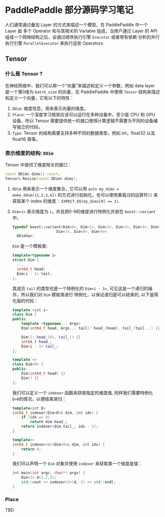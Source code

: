 # PaddlePaddle 部分源码学习笔记

人们通常通过叠加 Layer 的方式来描述一个模型，在 PaddlePaddle 中一个 Layer 由 多个 Operator 和与其相关的 Variable 组成，当用户通过 Layer 的 API 组成一个网络结构之后，会通过顺序执行引擎 `Executor` 或者带有依赖
分析的并行执行引擎 `ParallelExecutor` 来执行这些 Operators.

## Tensor

### 什么是 Tensor ?

在神经网络中，我们可以用一个“向量”来描述和定义一个参数，例如 data layer 是一个第0维为 `batch_size` 的向量，在 PaddlePaddle 中使用 `Tensor` 结构来描述和定义一个向量，它有以下的特性：

1. `DDim`: 维度信息，用来表示向量的维度。
1. `Place`: 一个深度学习框架应该可以运行在多种设备中，至少是 CPU 和 GPU 设备，所以 Tensor 需要提供统一的接口使得计算逻辑不需要为不同的设备编写独立的代码。
1. `Type`: Tensor 的结构需要支持多种不同的数据类型，例如 int，float32 以及 float16 等等。

### 表示维度的结构: `DDim`

Tensor 中提供了维度相关的接口：

``` c++
const DDim& dims() const;
Tensor& Resize(const DDim& dims);
```

1. `DDim` 用来表示一个维度集合，它可以用 `auto my_dims = make_ddim({1,2,3,4})` 的方式进行初始化，也可以使用重载过的运算符`[]` 来获取某个 index 的维度： `EXPECT_EQ(my_dims[0] == 1)`.

1. `Dim<i>` 表示维度为 `i`，并且把0-9的维度进行特例化并放在 `boost::variant` 中。

    ``` c++
    typedef boost::variant<Dim<0>, Dim<1>, Dim<2>, Dim<3>, Dim<4>, Dim<5>, Dim<6>,
                        Dim<7>, Dim<8>, Dim<9>>
      DDimVar;
    ```

    `Dim` 是一个模板类:

    ``` c++
    template<typename i>
    struct Dim {
      ...
      int64_t head;
      Dim<i - 1> tail;
    };
    ```
    其成员 `tail` 的类型也是一个特例化的 `Dim<i - 1>`, 可见这是一个递归的操作，所以我们对 `Dim` 模板类进行
    特例化，以保证递归是可以结束的, 以下是简化版的代码：

    ``` c++
    template <int i>
    class Dim {
    public:
        template <typename... Args>
        Dim(int64_t head, Args... tail): head_(head), tail_(tail...) {}

        Dim(): head_(0), tail_() {}
        int64_t head_;
        Dim<i - 1> tail_;
    };

    template <>
    class Dim<0> {
    public:
        Dim(int64_t head) {}
        Dim() {}
    };
    ```

    我们可以定义一个 `indexer` 函数来获取指定的维度值, 同样我们需要特例化 `D=0`的情况，以便结束递归：

    ``` c++
    template<int D>
    int64_t indexer(Dim<D>& dim, int idx) {
        if (idx == 0)
            return dim.head_;
        return indexer(dim.tail_, idx - 1);
    }

    template<>
    int64_t indexer<0>(Dim<0>& dim, int idx) {
        return 0;
    }
    ```

    我们可以声明一个 `Dim` 对象并使用 `indexer` 来获取某一个维度是值：

    ``` c++
    int main(int argc, char** argv) {
        Dim<3> d(1,2,3);
        std::cout << indexer<3>(d, 2) << std::endl;
    }
    ```

### Place

TBD